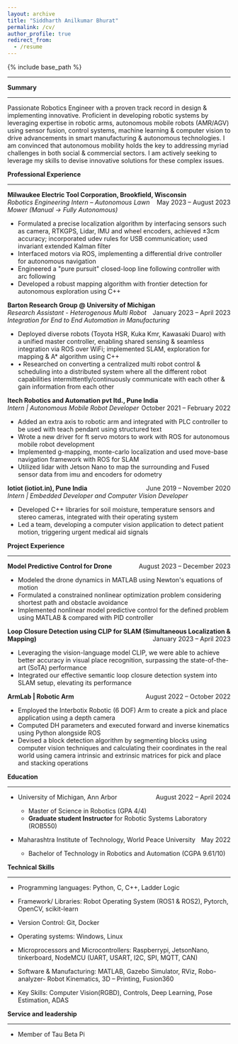 ```yaml
---
layout: archive
title: "Siddharth Anilkumar Bhurat"
permalink: /cv/
author_profile: true
redirect_from:
  - /resume
---
```


{% include base_path %}
***

**Summary**

***

Passionate Robotics Engineer with a proven track record in design & implementing innovative. Proficient in developing robotic systems by leveraging expertise in robotic arms, autonomous mobile robots (AMR/AGV) using sensor fusion, control systems, machine learning & computer vision to drive advancements in smart manufacturing & autonomous technologies. I am convinced that autonomous mobility holds the key to addressing myriad challenges in both social & commercial sectors. I am actively seeking to leverage my skills to devise innovative solutions for these complex issues.

**Professional Experience**

***

**Milwaukee Electric Tool Corporation, Brookfield, Wisconsin** <span style="float:right;">May 2023 – August 2023</span>                     
*Robotics Engineering Intern – Autonomous Lawn Mower (Manual -> Fully Autonomous)*

* Formulated a precise localization algorithm by interfacing sensors such as camera, RTKGPS, Lidar, IMU and wheel encoders, 
achieved ±3cm accuracy; incorporated udev rules for USB communication; used invariant extended Kalman filter 
* Interfaced motors via ROS, implementing a differential drive controller for autonomous navigation 
* Engineered a "pure pursuit" closed-loop line following controller with arc following 
* Developed a robust mapping algorithm with frontier detection for autonomous exploration using C++  

**Barton Research Group @ University of Michigan** <span style="float:right;">January 2023 – April 2023</span>                      
*Research Assistant - Heterogenous Multi Robot Integration for End to End Automation in Manufacturing*

* Deployed diverse robots (Toyota HSR, Kuka Kmr, Kawasaki Duaro) with a unified master controller, enabling shared sensing 
& seamless integration via ROS over WiFi; implemented SLAM, exploration for mapping & A* algorithm using C++  
* •	Researched on converting a centralized multi robot control & scheduling into a distributed system where all the different robot capabilities intermittently/continuously communicate with each other & gain information from each other
 
**Itech Robotics and Automation pvt ltd., Pune India** <span style="float:right;">October 2021 – February 2022</span>                                       
*Intern | Autonomous Mobile Robot Developer* 
* Added an extra axis to robotic arm and integrated with PLC controller to be used with teach pendant using structured text  
* Wrote a new driver for ft servo motors to work with ROS for autonomous mobile robot development  
* Implemented g-mapping, monte-carlo localization and used move-base navigation framework with ROS for SLAM 
* Utilized lidar with Jetson Nano to map the surrounding and Fused sensor data from imu and encoders for odometry  

**Iotiot (iotiot.in), Pune India**  <span style="float:right;">June 2019 – November 2020</span>                                                                          
*Intern | Embedded Developer and Computer Vision Developer* 
* Developed C++ libraries for soil moisture, temperature sensors and stereo cameras, integrated with their operating system 
* Led a team, developing a computer vision application to detect patient motion, triggering urgent medical aid signals
  

**Project Experience**

***

**Model Predictive Control for Drone**  <span style="float:right;">August 2023 – December 2023</span>                 
* Modeled the drone dynamics in MATLAB using Newton's equations of motion 
* Formulated a constrained nonlinear optimization problem considering shortest path and obstacle avoidance 
* Implemented nonlinear model predictive control for the defined problem using MATLAB & compared with PID controller

**Loop Closure Detection using CLIP for SLAM (Simultaneous Localization & Mapping)**  <span style="float:right;">January 2023 – April 2023</span>	              
* Leveraging the vision-language model CLIP, we were able to achieve better accuracy in visual place recognition, surpassing the state-of-the-art (SoTA) performance
* Integrated our effective semantic loop closure detection system into SLAM setup, elevating its performance


**ArmLab | Robotic Arm**  <span style="float:right;">August 2022 – October 2022</span>                                           
* Employed the Interbotix Robotic (6 DOF) Arm to create a pick and place application using a depth camera 
* Computed DH parameters and executed forward and inverse kinematics using Python alongside ROS 
* Devised  a  block  detection  algorithm  by  segmenting  blocks  using  computer  vision  techniques  and  calculating  their 
coordinates in the real world using camera intrinsic and extrinsic matrices for pick and place and stacking operations

**Education**

***

* University of Michigan, Ann Arbor <span style="float:right;">August 2022 – April 2024</span>
  * Master of Science in Robotics (GPA 4/4)
  * **Graduate student Instructor** for Robotic Systems Laboratory (ROB550)
      
* Maharashtra Institute of Technology, World Peace University <span style="float:right;">May 2022</span>
  * Bachelor of Technology in Robotics and Automation (CGPA 9.61/10)

**Technical Skills**

***

* Programming languages: Python, C, C++, Ladder Logic
 
* Framework/ Libraries: Robot Operating System (ROS1 & ROS2), Pytorch, OpenCV, scikit-learn 

* Version Control: Git, Docker 

* Operating systems: Windows, Linux 

* Microprocessors and Microcontrollers: Raspberrypi, JetsonNano, tinkerboard, NodeMCU (UART, USART, I2C, SPI, MQTT, CAN) 

* Software & Manufacturing: MATLAB, Gazebo Simulator, RViz, Robo-analyzer- Robot Kinematics, 3D – Printing, Fusion360

* Key Skills: Computer Vision(RGBD), Controls, Deep Learning, Pose Estimation, ADAS 

  
**Service and leadership**

***

* Member of Tau Beta Pi
